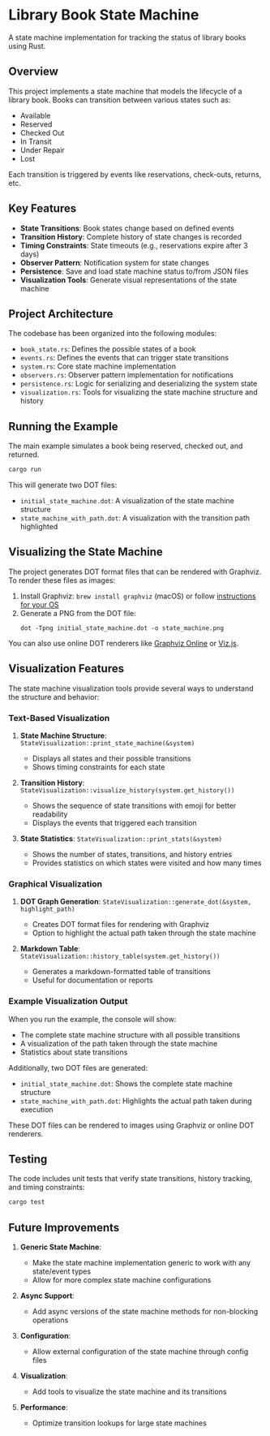 # Library Book State Machine

A state machine implementation for tracking the status of library books using Rust.

## Overview

This project implements a state machine that models the lifecycle of a library book. Books can transition between various states such as:

- Available
- Reserved
- Checked Out
- In Transit
- Under Repair
- Lost

Each transition is triggered by events like reservations, check-outs, returns, etc.

## Key Features

- **State Transitions**: Book states change based on defined events
- **Transition History**: Complete history of state changes is recorded
- **Timing Constraints**: State timeouts (e.g., reservations expire after 3 days)
- **Observer Pattern**: Notification system for state changes
- **Persistence**: Save and load state machine status to/from JSON files
- **Visualization Tools**: Generate visual representations of the state machine

## Project Architecture

The codebase has been organized into the following modules:

- `book_state.rs`: Defines the possible states of a book
- `events.rs`: Defines the events that can trigger state transitions
- `system.rs`: Core state machine implementation
- `observers.rs`: Observer pattern implementation for notifications
- `persistence.rs`: Logic for serializing and deserializing the system state
- `visualization.rs`: Tools for visualizing the state machine structure and history

## Running the Example

The main example simulates a book being reserved, checked out, and returned.

```bash
cargo run
```

This will generate two DOT files:
- `initial_state_machine.dot`: A visualization of the state machine structure
- `state_machine_with_path.dot`: A visualization with the transition path highlighted

## Visualizing the State Machine

The project generates DOT format files that can be rendered with Graphviz. To render these files as images:

1. Install Graphviz: `brew install graphviz` (macOS) or follow [instructions for your OS](https://graphviz.org/download/)
2. Generate a PNG from the DOT file:
   ```
   dot -Tpng initial_state_machine.dot -o state_machine.png
   ```

You can also use online DOT renderers like [Graphviz Online](https://dreampuf.github.io/GraphvizOnline/) or [Viz.js](http://viz-js.com/).

## Visualization Features

The state machine visualization tools provide several ways to understand the structure and behavior:

### Text-Based Visualization

1. **State Machine Structure**: `StateVisualization::print_state_machine(&system)` 
   - Displays all states and their possible transitions
   - Shows timing constraints for each state

2. **Transition History**: `StateVisualization::visualize_history(system.get_history())`
   - Shows the sequence of state transitions with emoji for better readability
   - Displays the events that triggered each transition

3. **State Statistics**: `StateVisualization::print_stats(&system)`
   - Shows the number of states, transitions, and history entries
   - Provides statistics on which states were visited and how many times

### Graphical Visualization

1. **DOT Graph Generation**: `StateVisualization::generate_dot(&system, highlight_path)`
   - Creates DOT format files for rendering with Graphviz
   - Option to highlight the actual path taken through the state machine

2. **Markdown Table**: `StateVisualization::history_table(system.get_history())`
   - Generates a markdown-formatted table of transitions
   - Useful for documentation or reports

### Example Visualization Output

When you run the example, the console will show:
- The complete state machine structure with all possible transitions
- A visualization of the path taken through the state machine
- Statistics about state transitions

Additionally, two DOT files are generated:
- `initial_state_machine.dot`: Shows the complete state machine structure
- `state_machine_with_path.dot`: Highlights the actual path taken during execution

These DOT files can be rendered to images using Graphviz or online DOT renderers.

## Testing

The code includes unit tests that verify state transitions, history tracking, and timing constraints:

```bash
cargo test
```

## Future Improvements

1. **Generic State Machine**:
   - Make the state machine implementation generic to work with any state/event types
   - Allow for more complex state machine configurations

2. **Async Support**:
   - Add async versions of the state machine methods for non-blocking operations

3. **Configuration**:
   - Allow external configuration of the state machine through config files

4. **Visualization**:
   - Add tools to visualize the state machine and its transitions

5. **Performance**:
   - Optimize transition lookups for large state machines 